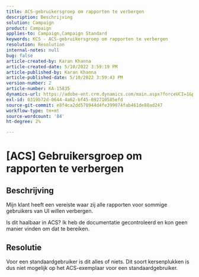```yaml
---
title: ACS-gebruikersgroep om rapporten te verbergen
description: Beschrijving
solution: Campaign
product: Campaign
applies-to: Campaign,Campaign Standard
keywords: KCS - ACS-gebruikersgroep om rapporten te verbergen
resolution: Resolution
internal-notes: null
bug: false
article-created-by: Karan Khanna
article-created-date: 5/10/2022 3:59:19 PM
article-published-by: Karan Khanna
article-published-date: 5/10/2022 3:59:43 PM
version-number: 2
article-number: KA-15835
dynamics-url: https://adobe-ent.crm.dynamics.com/main.aspx?forceUCI=1&pagetype=entityrecord&etn=knowledgearticle&id=bc6b6624-7ad0-ec11-a7b5-00224809c556
exl-id: 0319b72d-0644-4a62-bf45-892710585efd
source-git-commit: e8f4ca2dd578944d4fe399074fab461de88ad247
workflow-type: tm+mt
source-wordcount: '84'
ht-degree: 2%

---
```


# [ACS] Gebruikersgroep om rapporten te verbergen

## Beschrijving


Mijn klant heeft een vereiste waar zij alle rapporten voor sommige gebruikers van UI willen verbergen.

Is dit haalbaar in ACS? Ik heb de documentatie gecontroleerd en kon geen manier vinden om dat te bereiken.


## Resolutie


Voor een standaardgebruiker is dit alles of niets. Dit soort kersenplukken is dus niet mogelijk op het ACS-exemplaar voor een standaardgebruiker.
